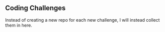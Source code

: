 ## Coding Challenges
Instead of creating a new repo for each new challenge, I will instead collect them in here.
